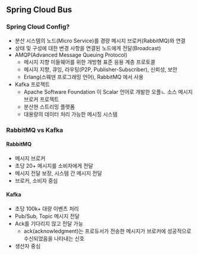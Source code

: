 ## Spring Cloud Bus

### Spring Cloud Config?

- 분산 시스템의 노드(Micro Service)를 경량 메시지 브로커(RabbitMQ)와 연결
- 상태 및 구성에 대한 변경 사항을 연결된 노드에게 전달(Broadcast)
- AMQP(Advanced Message Queuing Protocol)
  - 메시지 지향 미들웨어를 위한 개방형 표준 응용 계층 프로토콜
  - 메시지 지향, 큐잉, 라우팅(P2P, Publisher-Subscriber), 신뢰성, 보안
  - Erlang(스웨덴 프로그래밍 언어), RabbitMQ 에서 사용
- Kafka 프로젝트
  - Apache Software Foundation 이 Scalar 언어로 개발한 오플ㄴ 소스 메시지 브로커 프로젝트
  - 분산현 스트리밍 플랫폼
  - 대용량의 데이터 처리 가능한 메시징 시스템

### RabbitMQ vs Kafka

#### RabbitMQ
- 메시지 브로커
- 초당 20+ 메시지를 소비자에게 전달
- 메시지 전달 보장, 시스템 간 메시지 전달
- 브로커, 소비자 중심

#### Kafka
- 초당 100k+ 대량 이벤츠 처리
- Pub/Sub, Topic 메시지 전달
- Ack를 기다리지 않고 전달 가능
  - ack(acknowledgment)는 프로듀서가 전송한 메시지가 브로커에 성공적으로 수신되었음을 나타내는 신호
- 생산자 중심
